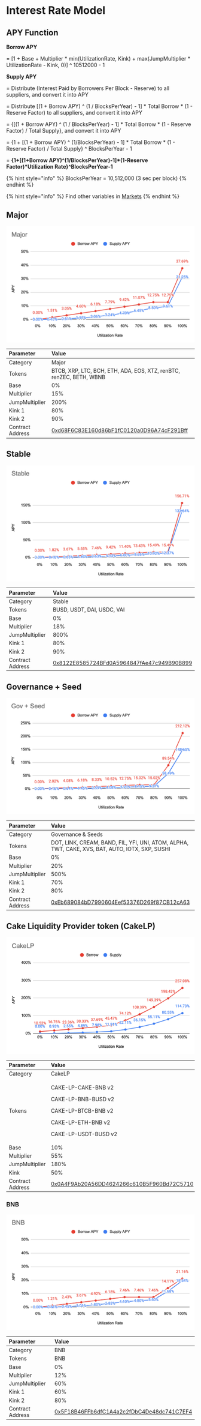 # Interest Rate Model

## APY Function

**Borrow APY**

= \[1 + Base + Multiplier \* min\(UtilizationRate, Kink\) + max\(JumpMultiplier \* UtilizationRate - Kink, 0\)\] ^ 10512000 - 1



**Supply APY**

= Distribute \(Interest Paid by Borrowers Per Block - Reserve\) to all suppliers, and convert it into APY

= Distribute \[\(1 + Borrow APY\) ^ \(1 / BlocksPerYear\) - 1\] \* Total Borrow \* \(1 - Reserve Factor\) to all suppliers, and convert it into APY

= {\[\(1 + Borrow APY\) ^ \(1 / BlocksPerYear\) - 1\] \* Total Borrow \* \(1 - Reserve Factor\) / Total Supply}, and convert it into APY

= {1 + \[\(1 + Borrow APY\) ^ \(1/BlocksPerYear\) - 1\] \* Total Borrow \* \(1 - Reserve Factor\) / Total Supply} ^ BlocksPerYear - 1

= **{1+\[\(1+Borrow APY\)^\(1/BlocksPerYear\)-1\]\*\(1-Reserve Factor\)\*Utilization Rate}^BlocksPerYear-1**

{% hint style="info" %}
BlocksPerYear = 10,512,000 \(3 sec per block\)
{% endhint %}

{% hint style="info" %}
Find other variables in [Markets](https://app.cream.finance/markets)
{% endhint %}

## Major

![](../.gitbook/assets/jie-tu-20210719-xia-wu-8.20.00.png)

| Parameter | Value |
| :--- | :--- |
| Category | Major |
| Tokens | BTCB, XRP, LTC, BCH, ETH, ADA, EOS, XTZ, renBTC, renZEC, BETH, WBNB |
| Base | 0% |
| Multiplier | 15% |
| JumpMultiplier | 200% |
| Kink 1 | 80% |
| Kink 2 | 90% |
| Contract Address | [0xd68F6C83E160d86bF1fC0120a0D96A74cF291Bff](https://bscscan.com/address/0xd68F6C83E160d86bF1fC0120a0D96A74cF291Bff) |

## Stable

![](../.gitbook/assets/jie-tu-20210719-xia-wu-8.21.58.png)

| Parameter | Value |
| :--- | :--- |
| Category | Stable |
| Tokens | BUSD, USDT, DAI, USDC, VAI |
| Base | 0% |
| Multiplier | 18% |
| JumpMultiplier | 800% |
| Kink 1 | 80% |
| Kink 2 | 90% |
| Contract Address | [0x8122E8585724BFd0A5964847fAe47c949B90B899](https://bscscan.com/address/0x8122E8585724BFd0A5964847fAe47c949B90B899) |

## Governance + Seed

![](../.gitbook/assets/jie-tu-20210723-xia-wu-4.35.51.png)

| Parameter | Value |
| :--- | :--- |
| Category | Governance & Seeds |
| Tokens | DOT, LINK, CREAM, BAND, FIL, YFI, UNI, ATOM, ALPHA, TWT, CAKE, XVS, BAT, AUTO, IOTX, SXP, SUSHI |
| Base | 0% |
| Multiplier | 20% |
| JumpMultiplier | 500% |
| Kink 1 | 70% |
| Kink 2 | 80% |
| Contract Address | [0xEb689084bD7990604Eef53376D269f87CB12cA63](https://bscscan.com/address/0xEb689084bD7990604Eef53376D269f87CB12cA63) |

## Cake Liquidity Provider token \(CakeLP\)

![](../.gitbook/assets/jie-tu-20210602-10.27.10.png)

<table>
  <thead>
    <tr>
      <th style="text-align:left">Parameter</th>
      <th style="text-align:left">Value</th>
    </tr>
  </thead>
  <tbody>
    <tr>
      <td style="text-align:left">Category</td>
      <td style="text-align:left">CakeLP</td>
    </tr>
    <tr>
      <td style="text-align:left">Tokens</td>
      <td style="text-align:left">
        <p>CAKE-LP-CAKE-BNB v2</p>
        <p>CAKE-LP-BNB-BUSD v2</p>
        <p>CAKE-LP-BTCB-BNB v2</p>
        <p>CAKE-LP-ETH-BNB v2</p>
        <p>CAKE-LP-USDT-BUSD v2</p>
      </td>
    </tr>
    <tr>
      <td style="text-align:left">Base</td>
      <td style="text-align:left">10%</td>
    </tr>
    <tr>
      <td style="text-align:left">Multiplier</td>
      <td style="text-align:left">55%</td>
    </tr>
    <tr>
      <td style="text-align:left">JumpMultiplier</td>
      <td style="text-align:left">180%</td>
    </tr>
    <tr>
      <td style="text-align:left">Kink</td>
      <td style="text-align:left">50%</td>
    </tr>
    <tr>
      <td style="text-align:left">Contract Address</td>
      <td style="text-align:left"><a href="https://bscscan.com/address/0x0A4F9Ab20A56DD4624266c610B5F960Bd72C5710">0x0A4F9Ab20A56DD4624266c610B5F960Bd72C5710</a>
      </td>
    </tr>
  </tbody>
</table>

### BNB

![](../.gitbook/assets/jie-tu-20210719-xia-wu-8.24.59.png)

| Parameter | Value |
| :--- | :--- |
| Category | BNB |
| Tokens | BNB |
| Base | 0% |
| Multiplier | 12% |
| JumpMultiplier | 60% |
| Kink 1 | 60% |
| Kink 2 | 80% |
| Contract Address | [0x5F18B46FFb6dfC1A4a2c2fDbC4De48dc741C7EF4](https://bscscan.com/address/0x5F18B46FFb6dfC1A4a2c2fDbC4De48dc741C7EF4) |

